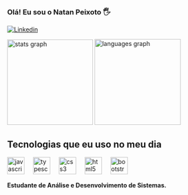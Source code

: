 ### Olá! Eu sou o Natan Peixoto 🖐️

[![Linkedin](https://img.shields.io/badge/LinkedIn-0077B5?style=for-the-badge&logo=linkedin&logoColor=white)](https://www.linkedin.com/in/natan-peixoto-68734b242/)



<div align="left">
  <img src="https://github-readme-stats.vercel.app/api?username=NataaNPeixoto&hide_title=false&hide_rank=false&show_icons=true&include_all_commits=true&count_private=true&disable_animations=true&theme=react&locale=en&hide_border=false&order=1" height="199" alt="stats graph"  />
  <img src="https://github-readme-stats.vercel.app/api/top-langs?username=NataaNPeixoto&locale=en&hide_title=false&layout=compact&card_width=320&langs_count=5&theme=react&hide_border=false&order=2" height="200" alt="languages graph"  />
</div>

## Tecnologias que eu uso no meu dia

<div align="left">
  <img src="https://cdn.jsdelivr.net/gh/devicons/devicon/icons/javascript/javascript-original.svg" height="40" alt="javascript logo"  />
  <img width="12" />
  <img src="https://cdn.jsdelivr.net/gh/devicons/devicon/icons/typescript/typescript-original.svg" height="40" alt="typescript logo"  />
  <img width="12" />
  <img src="https://cdn.jsdelivr.net/gh/devicons/devicon/icons/css3/css3-original.svg" height="40" alt="css3 logo"  />
  <img width="12" />
  <img src="https://cdn.jsdelivr.net/gh/devicons/devicon/icons/html5/html5-original.svg" height="40" alt="html5 logo"  />
  <img width="12" />
  <img src="https://cdn.jsdelivr.net/gh/devicons/devicon/icons/bootstrap/bootstrap-original.svg" height="40" alt="bootstrap logo"  />
</div>




**Estudante de Análise e Desenvolvimento de Sistemas.**

